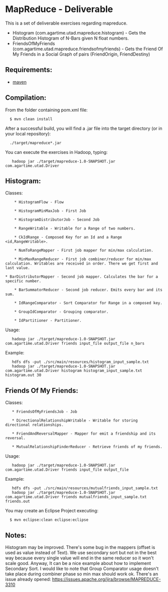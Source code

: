 MapReduce - Deliverable
=======================

This is a set of deliverable exercises regarding mapreduce.

* Histogram (com.agartime.utad.mapreduce.histogram) - Gets the Distribution Histogram of N-Bars given N float numbers.
* FriendsOfMyFriends (com.agartime.utad.mapreduce.friendsofmyfriends) - Gets the Friend Of My Friends in a Social Graph of pairs (FriendOrigin, FriendDestiny)

Requirements:
-------------
* [maven](http://maven.apache.org)

Compilation:
------------
From the folder containing pom.xml file:

      $ mvn clean install

After a successful build, you will find a .jar file into the target directory (or in your local repository):

      ./target/mapreduce*.jar

You can execute the exercises in Hadoop, typing:

       hadoop jar ./target/mapreduce-1.0-SNAPSHOT.jar com.agartime.utad.Driver

Histogram: 
---------- 

   Classes:

        * HistogramFlow - Flow

        * HistogramMinMaxJob - First Job

        * HistogramDistributorJob - Second Job

        * RangeWritable - Writable for a Range of two numbers.

        * CkIdRange - Composed Key for an Id and a Range <id,RangeWritable>.

        * NumToRangeMapper - First job mapper for min/max calculation. 

        * MinMaxRangeReducer - First job combiner/reducer for min/max calculation. Writables are received in order. There we get first and last value.

	* BarDistributorMapper - Second job mapper. Calculates the bar for a specific number.

        * BarSummatorReducer - Second job reducer. Emits every bar and its sum.

        * IdRangeComparator - Sort Comparator for Range in a composed key.

        * GroupIdComparator - Grouping comparator.

        * IdPartitioner - Partitioner.

   Usage: 

       hadoop jar ./target/mapreduce-1.0-SNAPSHOT.jar com.agartime.utad.Driver friends input_file output_file n_bars

   Example:

       hdfs dfs -put ./src/main/resources/histogram_input_sample.txt                               
       hadoop jar ./target/mapreduce-1.0-SNAPSHOT.jar com.agartime.utad.Driver histogram histogram_input_sample.txt histogram.out 30


Friends Of My Friends:
----------------------
   
   Classes:

       * FriendsOfMyFriendsJob - Job

       * DirectionalRelationshipWritable - Writable for storing directional relationships.

       * FriendAndReversalMapper - Mapper for emit a friendship and its reversal.

       * MutualRelationshipFinderReducer - Retrieve friends of my friends.

   Usage:

       hadoop jar ./target/mapreduce-1.0-SNAPSHOT.jar com.agartime.utad.Driver friends input_file output_file

   Example:

       hdfs dfs -put ./src/main/resources/mutualfriends_input_sample.txt 
       hadoop jar ./target/mapreduce-1.0-SNAPSHOT.jar com.agartime.utad.Driver friends mutualfriends_input_sample.txt friends.out

You may create an Eclipse Project executing:

      $ mvn eclipse:clean eclipse:eclipse

Notes:
------

Histogram may be improved. There's some bug in the mappers (offset is used as value instead of Text). We use secondary sort but not in the best way because every single value will end in the same reducer so it won't scale good. Anyway, It can be a nice example about how to implement Secondary Sort. I would like to note that Group Comparator usage doesn't take place during combiner phase so min max should work ok. There's an issue already opened: https://issues.apache.org/jira/browse/MAPREDUCE-3310



